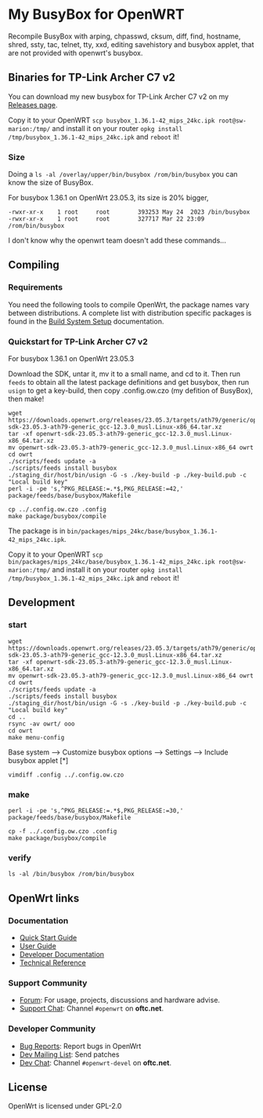 <!--
Filename: README.md
Author: Olivier Sirol <czo@free.fr>
License: GPL-2.0 (http://www.gnu.org/copyleft)
File Created: nov. 2018
Last Modified: Saturday 1 June 2024, 20:02
Edit Time: 2:28:53
-->

# My BusyBox for OpenWRT

Recompile BusyBox with
 arping,
 chpasswd,
 cksum,
 diff,
 find,
 hostname,
 shred,
 ssty,
 tac,
 telnet,
 tty,
 xxd,
 editing savehistory and busybox applet, that are not provided with openwrt's busybox.

## Binaries for TP-Link Archer C7 v2

You can download my new busybox for TP-Link Archer C7 v2 on my [Releases page](https://github.com/czodroid/openwrt-busybox-czo/releases).

Copy it to your OpenWRT
 `scp busybox_1.36.1-42_mips_24kc.ipk root@sw-marion:/tmp/`
and install it on your router
 `opkg install /tmp/busybox_1.36.1-42_mips_24kc.ipk`
and `reboot` it!

### Size

Doing a `ls -al /overlay/upper/bin/busybox /rom/bin/busybox` you can know the size of BusyBox.

For busybox 1.36.1 on OpenWrt 23.05.3, its size is 20% bigger,

```
-rwxr-xr-x    1 root     root        393253 May 24  2023 /bin/busybox
-rwxr-xr-x    1 root     root        327717 Mar 22 23:09 /rom/bin/busybox
```

I don't know why the openwrt team doesn't add these commands...

## Compiling

### Requirements

You need the following tools to compile OpenWrt, the package names vary between
distributions. A complete list with distribution specific packages is found in
the [Build System Setup](https://openwrt.org/docs/guide-developer/build-system/install-buildsystem)
documentation.


### Quickstart for TP-Link Archer C7 v2

For busybox 1.36.1 on OpenWrt 23.05.3

Download the SDK, untar it, mv it to a small name, and cd to it. Then run `feeds` to obtain all the latest package definitions and get busybox, then run `usign` to get a key-build, then copy .config.ow.czo (my defition of BusyBox), then make!

```
wget https://downloads.openwrt.org/releases/23.05.3/targets/ath79/generic/openwrt-sdk-23.05.3-ath79-generic_gcc-12.3.0_musl.Linux-x86_64.tar.xz
tar -xf openwrt-sdk-23.05.3-ath79-generic_gcc-12.3.0_musl.Linux-x86_64.tar.xz
mv openwrt-sdk-23.05.3-ath79-generic_gcc-12.3.0_musl.Linux-x86_64 owrt
cd owrt
./scripts/feeds update -a
./scripts/feeds install busybox
./staging_dir/host/bin/usign -G -s ./key-build -p ./key-build.pub -c "Local build key"
perl -i -pe 's,^PKG_RELEASE:=.*$,PKG_RELEASE:=42,' package/feeds/base/busybox/Makefile

cp ../.config.ow.czo .config
make package/busybox/compile
```

The package is in `bin/packages/mips_24kc/base/busybox_1.36.1-42_mips_24kc.ipk`.

Copy it to your OpenWRT
 `scp bin/packages/mips_24kc/base/busybox_1.36.1-42_mips_24kc.ipk root@sw-marion:/tmp/`
and install it on your router
 `opkg install /tmp/busybox_1.36.1-42_mips_24kc.ipk`
and `reboot` it!

## Development

### start

```
wget https://downloads.openwrt.org/releases/23.05.3/targets/ath79/generic/openwrt-sdk-23.05.3-ath79-generic_gcc-12.3.0_musl.Linux-x86_64.tar.xz
tar -xf openwrt-sdk-23.05.3-ath79-generic_gcc-12.3.0_musl.Linux-x86_64.tar.xz
mv openwrt-sdk-23.05.3-ath79-generic_gcc-12.3.0_musl.Linux-x86_64 owrt
cd owrt
./scripts/feeds update -a
./scripts/feeds install busybox
./staging_dir/host/bin/usign -G -s ./key-build -p ./key-build.pub -c "Local build key"
cd ..
rsync -av owrt/ ooo
cd owrt
make menu-config
```

Base system -->
Customize busybox options -->
Settings  -->
Include busybox applet \[*\]

```
vimdiff .config ../.config.ow.czo
```

### make

```
perl -i -pe 's,^PKG_RELEASE:=.*$,PKG_RELEASE:=30,' package/feeds/base/busybox/Makefile

cp -f ../.config.ow.czo .config
make package/busybox/compile
```

### verify

```
ls -al /bin/busybox /rom/bin/busybox
```

## OpenWrt links

### Documentation

* [Quick Start Guide](https://openwrt.org/docs/guide-quick-start/start)
* [User Guide](https://openwrt.org/docs/guide-user/start)
* [Developer Documentation](https://openwrt.org/docs/guide-developer/start)
* [Technical Reference](https://openwrt.org/docs/techref/start)

### Support Community

* [Forum](https://forum.openwrt.org): For usage, projects, discussions and hardware advise.
* [Support Chat](https://webchat.oftc.net/#openwrt): Channel `#openwrt` on **oftc.net**.

### Developer Community

* [Bug Reports](https://bugs.openwrt.org): Report bugs in OpenWrt
* [Dev Mailing List](https://lists.openwrt.org/mailman/listinfo/openwrt-devel): Send patches
* [Dev Chat](https://webchat.oftc.net/#openwrt-devel): Channel `#openwrt-devel` on **oftc.net**.

## License

OpenWrt is licensed under GPL-2.0


